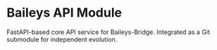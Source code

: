 # Baileys API Module

FastAPI-based core API service for Baileys-Bridge. Integrated as a Git submodule for independent evolution.
